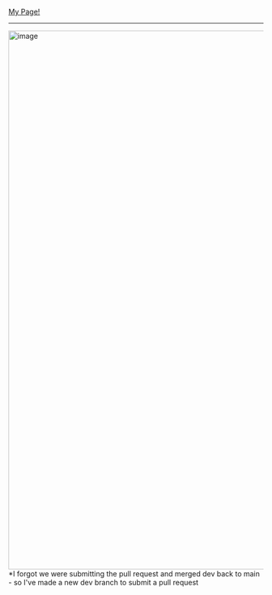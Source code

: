 <a href="https://maggie-grundy.github.io/qr-code-component/">My Page!</a>
<hr>
<img width="865" height="1065" alt="image" src="https://github.com/user-attachments/assets/46f24077-1095-436f-b27e-7ca435dbe9a2" width="160"/>
*I forgot we were submitting the pull request and merged dev back to main - so I've made a new dev branch to submit a pull request